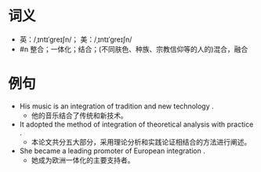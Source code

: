 # 词义
- 英：/ˌɪntɪˈɡreɪʃn/； 美：/ˌɪntɪˈɡreɪʃn/
- #n 整合；一体化；结合；(不同肤色、种族、宗教信仰等的人的)混合，融合
# 例句
- His music is an integration of tradition and new technology .
	- 他的音乐结合了传统和新技术。
- It adopted the method of integration of theoretical analysis with practice .
	- 本论文共分五大部分，采用理论分析和实践论证相结合的方法进行阐述。
- She became a leading promoter of European integration .
	- 她成为欧洲一体化的主要支持者。
